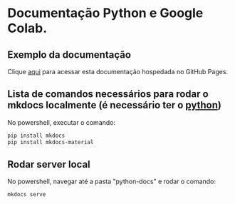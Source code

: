 # Documentação Python e Google Colab.

## Exemplo da documentação

Clique <a href="https://kevingalarza6.github.io/Doc-Python-e-Google-Colab/" target="_blank">aqui</a> para acessar esta documentação hospedada no GitHub Pages.

## Lista de comandos necessários para rodar o mkdocs localmente (é necessário ter o <a href="https://www.python.org/downloads/" target="_blank">python</a>)

No powershell, executar o comando:

```sh
pip install mkdocs
pip install mkdocs-material
```

## Rodar server local

No powershell, navegar até a pasta "python-docs" e rodar o comando:

```sh
mkdocs serve
```